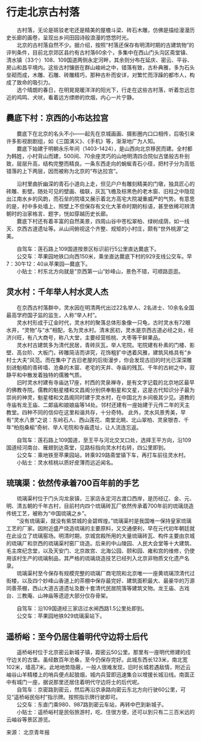 # 行走北京古村落  
  
&emsp;&emsp;古村落，无论是斑驳老宅还是精美的屋檐斗梁、砖石木雕，仿佛是描绘漫漫历史长廊的画卷，呈现出乡间田园诗般浪漫的悠悠时光。  
&emsp;&emsp;北京的古村落自然不少。据介绍，按照“村落还保存有明清时期的古建筑物”的评判条件，目前北京郊区县约有古村落60余个，多集中在西山门头沟区斋堂镇、清水镇（33个）108、109国道两侧永定河畔，其余则分布在延庆、密云、平谷、房山和昌平境内。这些古村镶嵌在群山峻岭之中，错落有致，古朴典雅，多为石头垒砌而成，木雕、石雕、砖雕精巧，那种古朴而安详，对繁忙而浮躁的都市人，构成了致命的吸引力。  
&emsp;&emsp;选个晴朗的春日，在明晃晃暖洋洋的阳光下，行走在这些古村落，听着忽远忽近的鸡鸣、犬吠，看着远方缥缈的炊烟，内心一片宁静。  

## 爨底下村：京西的小布达拉宫  
&emsp;&emsp;爨底下在北京的名头不小——起先在京城画画、摄影圈内口口相传，后吸引来许多影视剧剧组，如《三国演义》、《手机》等，渐渐地广为人知。  
&emsp;&emsp;爨底下始建于明朝永乐年间（1403-1424），是山西向北京移民而建。全村都为韩姓，小村背山而建，500间、70余座灵巧的山地明清四合院似古堡般古朴别致，层层升高，结构完整而精良。一条东西走向的蜿蜒青石小径，把村子分为高低错落的上下两层，因而被称为北京的“布达拉宫”。  

&emsp;&emsp;沿村里曲折幽深的青石小道向上走，但见户户有雕刻精美的门墩，独具匠心的砖雕、影壁。随处可见的壁画、楹联，灰瓦飞檐及棕黑色的老木窗、旧柱之中隐现出江南水乡的风韵，而石垒的院墙又展示着北方高宅大院凝重威严的气势。有意思的是，村中多处墙上、照壁上不但保存有文化大革命时期的标语，甚至依稀可辨清朝时的治家格言、题字，恍如穿越历史长廊。  
&emsp;&emsp;爨底下村还有着丰富的自然美景，四周山谷中苍松翠柏、绿树成荫，如一线天、京西古道遗址等。从山间俯视这个齐整、规矩的小村庄，颇有“世外桃源”之美。  

&emsp;&emsp;自驾车：莲石路上109国道按景区标识前行5公里直达爨底下。  
&emsp;&emsp;公交车：苹果园地铁口向西150米，乘坐直达爨底下村的929支线公交车。早7：30午12：40从苹果园—爨底下。  
&emsp;&emsp;小贴士：村东北方向就是“京西第一山”妙峰山，景色不错，可顺路逛逛。  

## 灵水村：千年举人村水灵人杰  
&emsp;&emsp;在京西古村落群中，灵水因在明清两代出过22名举人、2名进士、10余名全国最高学府国子监的监生，人称“举人村”。  
&emsp;&emsp;灵水村形成于辽金时代，灵水村的聚落总体形象像一只龟，古时灵水有72眼水井，“灵物”与“水”相配，名为灵水村。清末民初，灵水是京西古道必经之处，经济兴旺，有八大商号，称八大堂，主要经营核桃、大枣等干鲜果品。  
&emsp;&emsp;灵水村古建筑多为清代民居，青砖灰瓦，举人宅院。宅院建有朴素的门楼、影壁、高台阶、大板门，砖雕简洁而讲究，花饰粗犷中透着风雅，建筑风格具有“乡村士大夫”风范。而在集中了古旧老屋的后街漫步，你会发现古旧的时光已深深雕刻进魁梧的青砖墙、沧桑的木窗、老宅的天井、寺庙的残瓦、千年的古树之中，寂静平和中散发着独特的儒雅气质。  
&emsp;&emsp;旧时灵水村建有寺庙达17座，村西的灵泉禅寺，是有文字记载的北京地区最早的佛教寺院。儒教的魁星楼和文昌阁分别供奉魁星和文星，这是古代知识分子最为崇尚的神灵，魁星楼和文昌阁同时建于灵水村，在中国北方乡间极其少见。道教的寺庙有龙王庙、二郞庙和娘娘庙等14处。邻村还建有一座始建于元传二年的天主教堂。四种不同的信仰在这里和谐共存，十分奇特。 此外，灵水风景秀美，早有“灵水八景”之说：东岭石人、西山莲花、南堂北眺、北山翠柏、灵泉银杏、千年“柏抱桑榆”奇树、举人宅院和寺庙遗址，让人流连忘返。  

&emsp;&emsp;自驾车：莲石路上109国道，至王平与河北交叉口处，选择王平方向，沿109国道经河南台、雁翅到达斋堂，见路标指向灵水村右转，四公里即到。  
&emsp;&emsp;公交车：乘地铁至苹果园站，转乘929路斋堂镇下车，再打车前往灵水村。  
&emsp;&emsp;小贴士：灵水核桃以质好皮薄而远近闻名。  
  
## 琉璃渠：依然传承着700百年前的手艺  
&emsp;&emsp;琉璃渠村位于门头沟龙泉镇，三家店永定河古渡口西岸，是历经辽、金、元、明、清五朝的千年古村，目前村内四个琉璃砖瓦厂依然传承着700年前的琉璃烧造传统工艺，被称为“中国琉璃之乡”。  
&emsp;&emsp;“没有琉璃渠，就没有紫禁城的金碧辉煌。”琉璃渠村是我国唯一保持皇家琉璃工艺的厂家。因附近盛产烧造琉璃的主要原料，又交通便利，早在元代初年朝廷就在此设立了琉璃窑场。明清时期，京城宫殿所用的大量琉璃砖瓦、构件主要由京城的琉璃厂和京西的琉璃渠村窑厂烧造。后来的中山陵园、人民大会堂等十大建筑、毛主席纪念堂，以及天安门、北京故宫、北海公园、颐和园、雍和宫的维修，仍使用该村生产的琉璃制品，其严格的琉璃烧造技艺已经列入北京非物质文化遗产名录。  
&emsp;&emsp;琉璃渠村至今保存有规模完整的琉璃厂商宅院和北京唯一一座黄琉璃顶清代过街楼，以及四个妙峰山香道上的茶棚中保存最完好、建筑面积最大、最豪华的万源同善茶棚，西山大道古道遗址及数十套清代民居院落等建筑文物。龙王庙、古戏台、三教庵、山神庙等遗迹大部分仅存骨架。  
  
&emsp;&emsp;自驾车：沿109国道经三家店过水闸西路1.5公里处即到。  
&emsp;&emsp;公交车：苹果园地铁929琉璃渠站下。  
  
## 遥桥峪：至今仍居住着明代守边将士后代  
&emsp;&emsp;遥桥峪村位于北京密云新城子镇，距密云50公里。那里有一座明代修建的戍守边关的古堡。虽经数百年沧桑，至今仍保存完好。此城东西长123米，南北宽102米，墙高7米。此地地势隐蔽，一般人很难发现，旧时长城若遇敌情，附近云岫谷山羊精楼上的哨兵便点起狼烟，城内兵营即迅速集合以增援长城沿线。南面正中有城门一座，据说那里还居住着明代守边将士的后代呢。  
&emsp;&emsp;自驾车：京密路到密云，然后再沿京承路向密云东北方向行驶60公里，可见“遥桥峪民俗村”指示牌。按照指示牌行驶即可。  
&emsp;&emsp;公交车：东直门乘980、987路到密云车站，再转中巴到新城子。  
&emsp;&emsp;小贴士：遥桥峪村是民俗旅游村，吃、住很方便，还可以到只有二三百米远的云岫谷等景区游览。  
  
来源： 北京青年报